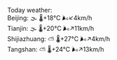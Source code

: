 Today weather:  
Beijing: 🌫  🌡️+18°C 🌬️↙4km/h  
Tianjin: 🌫  🌡️+20°C 🌬️↗11km/h  
Shijiazhuang: ⛅️  🌡️+27°C 🌬️↗4km/h  
Tangshan: ⛅️  🌡️+24°C 🌬️↗13km/h  
